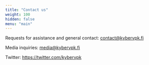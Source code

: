 ```yaml
---
title: "Contact us"
weight: 100
hidden: false
menu: "main"
---
```

Requests for assistance and general contact: contact@kybervpk.fi

Media inquiries: media@kybervpk.fi

Twitter: https://twitter.com/kybervpk